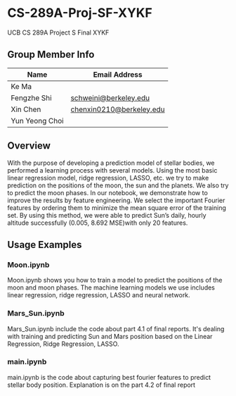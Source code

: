 # CS-289A-Proj-SF-XYKF
UCB CS 289A Project S Final XYKF

## Group Member Info
| Name           | Email Address            |
|----------------|--------------------------|
| Ke Ma          |                          |
| Fengzhe Shi    | schweini@berkeley.edu    |
| Xin Chen       | chenxin0210@berkeley.edu |
| Yun Yeong Choi |                          |
## Overview
With the purpose of developing a prediction model of stellar bodies, we performed a learning process with several models. Using the most basic linear regression model, ridge regression, LASSO, etc. we try to make prediction on the positions of the moon, the sun and the planets. We also try to predict the moon phases. In our notebook, we demonstrate how to improve the results by feature engineering. We select the important Fourier features by ordering them to minimize the mean square error of the training set. By using this method, we were able to predict Sun’s daily, hourly altitude successfully (0.005, 8.692 MSE)with only 20 features. 

## Usage Examples

### Moon.ipynb
Moon.ipynb shows you how to train a model to predict the positions of the moon and moon phases. The machine learning models we use includes linear regression, ridge regression, LASSO and neural network.

### Mars_Sun.ipynb
Mars_Sun.ipynb include the code about part 4.1 of final reports. It's dealing with training and predicting Sun and Mars position based on the Linear Regression, Ridge Regression, LASSO.

### main.ipynb
main.ipynb is the code about capturing best fourier features to predict stellar body position. Explanation is on the part 4.2 of final report

